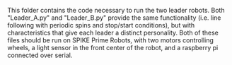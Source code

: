This folder contains the code necessary to run the two leader robots. Both "Leader_A.py" and "Leader_B.py" provide the same functionality (i.e. line following with periodic spins and stop/start conditions), but with characteristics that give each leader a distinct personality. Both of these files should be run on SPIKE Prime Robots, with two motors controlling wheels, a light sensor in the front center of the robot, and a raspberry pi connected over serial.

